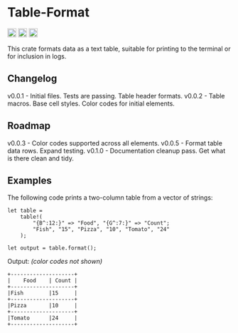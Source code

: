 # Table-Format

[<img alt="github" src="https://img.shields.io/badge/github-stuartthompson/table--format-8da0cb?style=for-the-badge&labelColor=555555&logo=github" height="20">](https://github.com/stuartthompson/table-format)
[<img alt="crates.io" src="https://img.shields.io/crates/v/table-format.svg?style=for-the-badge&color=fc8d62&logo=rust" height="20">](https://crates.io/crates/table-format)
[<img alt="build status" src="https://img.shields.io/github/workflow/status/stuartthompson/table-format/CI/master?style=for-the-badge" height="20">](https://github.com/stuartthompson/table-format/actions?query=branch%3Amaster)

This crate formats data as a text table, suitable for printing to the terminal 
or for inclusion in logs.

## Changelog

v0.0.1 - Initial files. Tests are passing. Table header formats.
v0.0.2 - Table macros. Base cell styles. Color codes for initial elements.

## Roadmap
v0.0.3 - Color codes supported across all elements.
v0.0.5 - Format table data rows. Expand testing.
v0.1.0 - Documentation cleanup pass. Get what is there clean and tidy.

## Examples

The following code prints a two-column table from a vector of strings:

```
let table = 
    table!(
        "{B^:12:}" => "Food", "{G^:7:}" => "Count";
        "Fish", "15", "Pizza", "10", "Tomato", "24"
    );

let output = table.format();
```

Output:
*(color codes not shown)*
```
+--------------------+
|    Food    | Count |
+--------------------+
|Fish        |15     |
+--------------------+
|Pizza       |10     |
+--------------------+
|Tomato      |24     |
+--------------------+
```